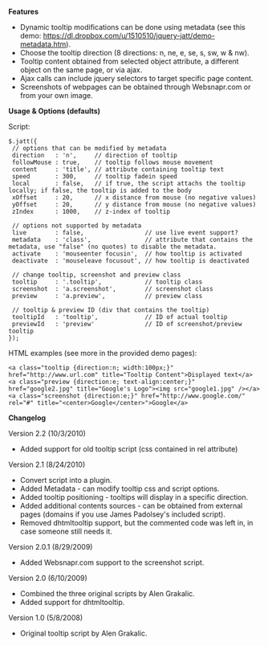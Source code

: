 **Features**

* Dynamic tooltip modifications can be done using metadata (see this demo: https://dl.dropbox.com/u/1510510/jquery-jatt/demo-metadata.htm).
* Choose the tooltip direction (8 directions: n, ne, e, se, s, sw, w & nw).
* Tooltip content obtained from selected object attribute, a different object on the same page, or via ajax.
* Ajax calls can include jquery selectors to target specific page content.
* Screenshots of webpages can be obtained through Websnapr.com or from your own image.

**Usage & Options (defaults)**

Script:

    $.jatt({
     // options that can be modified by metadata
     direction   : 'n',     // direction of tooltip
     followMouse : true,    // tooltip follows mouse movement
     content     : 'title', // attribute containing tooltip text
     speed       : 300,     // tooltip fadein speed
     local       : false,   // if true, the script attachs the tooltip locally; if false, the tooltip is added to the body
     xOffset     : 20,      // x distance from mouse (no negative values)
     yOffset     : 20,      // y distance from mouse (no negative values)
     zIndex      : 1000,    // z-index of tooltip

     // options not supported by metadata
     live        : false,                 // use live event support?
     metadata    : 'class',               // attribute that contains the metadata, use "false" (no quotes) to disable the metadata.
     activate    : 'mouseenter focusin',  // how tooltip is activated
     deactivate  : 'mouseleave focusout', // how tooltip is deactivated

     // change tooltip, screenshot and preview class
     tooltip     : '.tooltip',            // tooltip class 
     screenshot  : 'a.screenshot',        // screenshot class
     preview     : 'a.preview',           // preview class

     // tooltip & preview ID (div that contains the tooltip)
     tooltipId   : 'tooltip',             // ID of actual tooltip
     previewId   : 'preview'              // ID of screenshot/preview tooltip 
    });

HTML examples (see more in the provided demo pages):

    <a class="tooltip {direction:n; width:100px;}" href="http://www.url.com" title="Tooltip Content">Displayed text</a>
    <a class="preview {direction:e; text-align:center;}" href="google2.jpg" title="Google's Logo"><img src="google1.jpg" /></a>
    <a class="screenshot {direction:e;}" href="http://www.google.com/" rel="#" title="<center>Google</center>">Google</a>

**Changelog**

Version 2.2 (10/3/2010)

* Added support for old tooltip script (css contained in rel attribute)

Version 2.1 (8/24/2010)

* Convert script into a plugin.
* Added Metadata - can modify tooltip css and script options.
* Added tooltip positioning - tooltips will display in a specific direction.
* Added additional contents sources - can be obtained from external pages (domains if you use James Padolsey's included script).
* Removed dhtmltooltip support, but the commented code was left in, in case someone still needs it.

Version 2.0.1 (8/29/2009)

* Added Websnapr.com support to the screenshot script.

Version 2.0 (6/10/2009)

* Combined the three original scripts by Alen Grakalic.
* Added support for dhtmltooltip.

Version 1.0 (5/8/2008)

* Original tooltip script by Alen Grakalic.